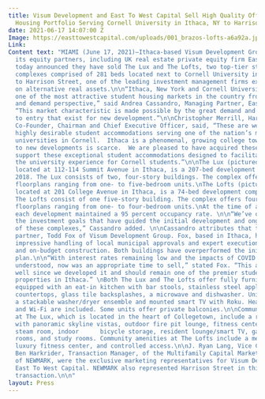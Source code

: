 ```yaml
---
title: Visum Development and East To West Capital Sell High Quality Off-Campus Student
  Housing Portfolio Serving Cornell University in Ithaca, NY to Harrison Street
date: 2021-06-17 14:07:00 Z
Image: https://easttowestcapital.com/uploads/001_brazos-lofts-a6a92a.jpg
Link: 
Content text: "MIAMI (June 17, 2021)—Ithaca-based Visum Development Group LLC and
  its equity partners, including UK real estate private equity firm East To West Capital,
  today announced they have sold The Lux and The Lofts, two top-tier student housing
  complexes comprised of 281 beds located next to Cornell University in Ithaca, NY
  to Harrison Street, one of the leading investment management firms exclusively focused
  on alternative real assets.\n\n“Ithaca, New York and Cornell University represent
  one of the most attractive student housing markets in the country from a supply
  and demand perspective,” said Andrea Cassandro, Managing Partner, East To West Capital.
  “This market characteristic is made possible by the great demand and the barriers
  to entry that exist for new development.”\n\nChristopher Merrill, Harrison Street’s
  Co-Founder, Chairman and Chief Executive Officer, said, “These are well managed,
  highly desirable student accommodations serving one of the nation’s most prestigious
  universities in Cornell.  Ithaca is a phenomenal, growing college town but access
  to new developments is scarce.  We are pleased to have acquired these assets and
  support these exceptional student accommodations designed to facilitate and enhance
  the university experience for Cornell students.”\n\nThe Lux (pictured above left),
  located at 112-114 Summit Avenue in Ithaca, is a 207-bed development completed in
  2018. The Lux consists of two, four-story buildings. The complex offers 10 different
  floorplans ranging from one- to five-bedroom units.\nThe Lofts (pictured above right),
  located at 201 College Avenue in Ithaca, is a 74-bed development completed in 2017.
  The Lofts consist of one five-story building. The complex offers four different
  floorplans ranging from one- to four-bedroom units.\nAt the time of acquisition,
  each development maintained a 95 percent occupancy rate. \n\n“We’ve overachieved
  the investment goals that have guided the initial development and ongoing management
  of these complexes,” Cassandro added. \n\nCassandro attributes that to the development
  partner, Todd Fox of Visum Development Group. Fox, based in Ithaca, has demonstrated
  impressive handling of local municipal approvals and expert execution with on-time
  and on-budget construction. Both buildings have overperformed the initial business
  plan.\n\n“With interest rates remaining low and the impacts of COVID more fully
  understood, now was an appropriate time to sell,” stated Fox. “This asset has performed
  well since we developed it and should remain one of the premier student housing
  properties in Ithaca.” \nBoth The Lux and The Lofts offer fully furnished apartments
  equipped with an eat-in kitchen with bar stools, stainless steel appliances, quartz
  countertops, glass tile backsplashes, a microwave and dishwasher. Units also feature
  a stackable washer/dryer ensemble and mounted smart TV with Roku. Heat, air-conditioning,
  and Wi-Fi are included. Some units offer private balconies.\n\nCommunity amenities
  at The Lux, which is located in the heart of Collegetown, include a rooftop terrace
  with panoramic skyline vistas, outdoor fire pit lounge, fitness center, sauna and
  steam room, indoor      bicycle storage, resident lounge/smart TV, game room, package
  rooms, and study rooms. Community amenities at The Lofts include a media lounge,
  luxury fitness center, and controlled access.\n\nJ. Ryan Lang, Vice Chairman, and
  Ben Harkrider, Transaction Manager, of the Multifamily Capital Markets division
  of NEWMARK, were the exclusive marketing representatives for Visum Development and
  East To West Capital. NEWMARK also represented Harrison Street in this off-market
  transaction.\n\n"
layout: Press
---
```


